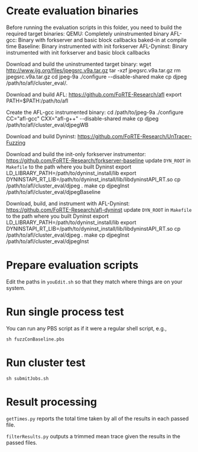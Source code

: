 # Create evaluation binaries

Before running the evaluation scripts in this folder, you need to build the required target binaries:
  QEMU: Completely uninstrumented binary
  AFL-gcc: Binary with forkserver and basic block callbacks baked-in at compile time
  Baseline: Binary instrumented with init forkserver
  AFL-Dyninst: Binary instrumented with init forkserver and basic block callbacks
 
Download and build the uninstrumented target binary:
  wget http://www.ijg.org/files/jpegsrc.v9a.tar.gz
  tar -xzf jpegsrc.v9a.tar.gz
  rm jpegsrc.v9a.tar.gz
  cd jpeg-9a
  ./configure --disable-shared
  make
  cp djpeg /path/to/afl/cluster_eval/.
  
Download and build AFL: https://github.com/FoRTE-Research/afl
  export PATH=$PATH:/path/to/afl

Create the AFL-gcc instrumented binary:
  cd /path/to/jpeg-9a
  ./configure CC="afl-gcc" CXX="afl-g++" --disable-shared
  make
  cp djpeg /path/to/afl/cluster_eval/djpegWB
  
Download and build Dyninst: https://github.com/FoRTE-Research/UnTracer-Fuzzing

Download and build the init-only forkserver instrumentor: https://github.com/FoRTE-Research/forkserver-baseline
  update `DYN_ROOT` in `Makefile` to the path where you built Dyninst
  export LD_LIBRARY_PATH=/path/to/dyninst_install/lib
  export DYNINSTAPI_RT_LIB=/path/to/dyninst_install/lib/libdyninstAPI_RT.so
  cp /path/to/afl/cluster_eval/djpeg .
  make
  cp djpegInst /path/to/afl/cluster_eval/djpegBaseline

Download, build, and instrument with AFL-Dyninst: https://github.com/FoRTE-Research/afl-dyninst
  update `DYN_ROOT` in `Makefile` to the path where you built Dyninst
  export LD_LIBRARY_PATH=/path/to/dyninst_install/lib
  export DYNINSTAPI_RT_LIB=/path/to/dyninst_install/lib/libdyninstAPI_RT.so
  cp /path/to/afl/cluster_eval/djpeg .
  make
  cp djpegInst /path/to/afl/cluster_eval/djpegInst
  
  # Prepare evaluation scripts
  
  Edit the paths in `youEdit.sh` so that they match where things are on your system.
  
  # Run single process test
  
  You can run any PBS script as if it were a regular shell script, e.g.,
  
  ```
  sh fuzzConBaseline.pbs
  ```
  
  # Run cluster test
  
  ```
  sh submitJobs.sh
  ```
  
  # Result processing
  
   `getTimes.py` reports the total time taken by all of the results in each passed file.
   
   `filterResults.py` outputs a trimmed mean trace given the results in the passed files.
  

